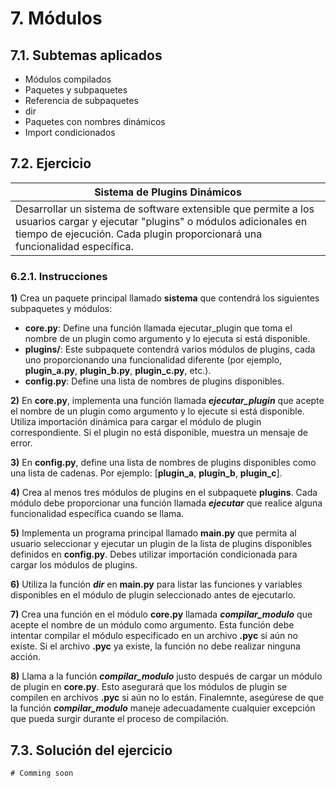# 7. Módulos

## 7.1. Subtemas aplicados

- Módulos compilados
- Paquetes y subpaquetes
- Referencia de subpaquetes
- dir
- Paquetes con nombres dinámicos
- Import condicionados

## 7.2. Ejercicio

| Sistema de Plugins Dinámicos |
| ------------ |
| Desarrollar un sistema de software extensible que permite a los usuarios cargar y ejecutar "plugins" o módulos adicionales en tiempo de ejecución. Cada plugin proporcionará una funcionalidad específica. | 

### 6.2.1. Instrucciones

**1)** Crea un paquete principal llamado **sistema** que contendrá los siguientes subpaquetes y módulos:
- **core.py**: Define una función llamada ejecutar_plugin que toma el nombre de un plugin como argumento y lo ejecuta si está disponible.
- **plugins/**: Este subpaquete contendrá varios módulos de plugins, cada uno proporcionando una funcionalidad diferente (por ejemplo, **plugin_a.py**, **plugin_b.py**, **plugin_c.py**, etc.).
- **config.py**: Define una lista de nombres de plugins disponibles.

**2)** En **core.py**, implementa una función llamada ***ejecutar_plugin*** que acepte el nombre de un plugin como argumento y lo ejecute si está disponible. Utiliza importación dinámica para cargar el módulo de plugin correspondiente. Si el plugin no está disponible, muestra un mensaje de error.

**3)** En **config.py**, define una lista de nombres de plugins disponibles como una lista de cadenas. Por ejemplo: [**plugin_a**, **plugin_b**, **plugin_c**].

**4)** Crea al menos tres módulos de plugins en el subpaquete **plugins**. Cada módulo debe proporcionar una función llamada ***ejecutar*** que realice alguna funcionalidad específica cuando se llama.

**5)** Implementa un programa principal llamado **main.py** que permita al usuario seleccionar y ejecutar un plugin de la lista de plugins disponibles definidos en **config.py**. Debes utilizar importación condicionada para cargar los módulos de plugins.

**6)** Utiliza la función ***dir*** en **main.py** para listar las funciones y variables disponibles en el módulo de plugin seleccionado antes de ejecutarlo.

**7)** Crea una función en el módulo **core.py** llamada ***compilar_modulo*** que acepte el nombre de un módulo como argumento. Esta función debe intentar compilar el módulo especificado en un archivo **.pyc** si aún no existe. Si el archivo **.pyc** ya existe, la función no debe realizar ninguna acción.

**8)** Llama a la función ***compilar_modulo*** justo después de cargar un módulo de plugin en **core.py**. Esto asegurará que los módulos de plugin se compilen en archivos **.pyc** si aún no lo están. Finalemnte, asegúrese de que la función ***compilar_modulo*** maneje adecuadamente cualquier excepción que pueda surgir durante el proceso de compilación.

## 7.3. Solución del ejercicio

    # Comming soon
